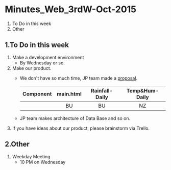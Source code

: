 # Minutes_Web_3rdW-Oct-2015

1. To Do in this week
1. Other

## 1.To Do in this week

1. Make a development environment  
	* By Wednesday or so.
1. Make our product.
	* We don't have so much time, JP team made a [proposal]().

	  |Component|main.html|Rainfall-Daily|Temp&Hum-Daily|  
	  |---|:---:|:---:|:---:|  
	  ||BU|BU|NZ|  
	  
	* JP team makes architecture of Data Base and so on.
1. If you have ideas about our product, please brainstorm via Trello.


## 2.Other

1. Weekday Meeting
	* 10 PM on Wednesday 
